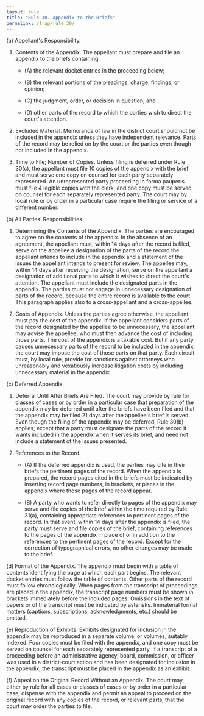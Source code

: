 ```yaml
---
layout: rule
title: "Rule 30. Appendix to the Briefs"
permalink: /frap/rule_30/
---
```


(a) Appellant's Responsibility.


1. Contents of the Appendix. The appellant must prepare and file an appendix to the briefs containing:


    - (A) the relevant docket entries in the proceeding below;


    - (B) the relevant portions of the pleadings, charge, findings, or opinion;


    - (C) the judgment, order, or decision in question; and


    - (D) other parts of the record to which the parties wish to direct the court's attention.


2. Excluded Material. Memoranda of law in the district court should not be included in the appendix unless they have independent relevance. Parts of the record may be relied on by the court or the parties even though not included in the appendix.


3. Time to File; Number of Copies. Unless filing is deferred under Rule 30(c), the appellant must file 10 copies of the appendix with the brief and must serve one copy on counsel for each party separately represented. An unrepresented party proceeding in forma pauperis must file 4 legible copies with the clerk, and one copy must be served on counsel for each separately represented party. The court may by local rule or by order in a particular case require the filing or service of a different number.


(b) All Parties’ Responsibilities.


1. Determining the Contents of the Appendix. The parties are encouraged to agree on the contents of the appendix. In the absence of an agreement, the appellant must, within 14 days after the record is filed, serve on the appellee a designation of the parts of the record the appellant intends to include in the appendix and a statement of the issues the appellant intends to present for review. The appellee may, within 14 days after receiving the designation, serve on the appellant a designation of additional parts to which it wishes to direct the court's attention. The appellant must include the designated parts in the appendix. The parties must not engage in unnecessary designation of parts of the record, because the entire record is available to the court. This paragraph applies also to a cross-appellant and a cross-appellee.


2. Costs of Appendix. Unless the parties agree otherwise, the appellant must pay the cost of the appendix. If the appellant considers parts of the record designated by the appellee to be unnecessary, the appellant may advise the appellee, who must then advance the cost of including those parts. The cost of the appendix is a taxable cost. But if any party causes unnecessary parts of the record to be included in the appendix, the court may impose the cost of those parts on that party. Each circuit must, by local rule, provide for sanctions against attorneys who unreasonably and vexatiously increase litigation costs by including unnecessary material in the appendix.


(c) Deferred Appendix.


1. Deferral Until After Briefs Are Filed. The court may provide by rule for classes of cases or by order in a particular case that preparation of the appendix may be deferred until after the briefs have been filed and that the appendix may be filed 21 days after the appellee's brief is served. Even though the filing of the appendix may be deferred, Rule 30(b) applies; except that a party must designate the parts of the record it wants included in the appendix when it serves its brief, and need not include a statement of the issues presented.


2. References to the Record.


    - (A) If the deferred appendix is used, the parties may cite in their briefs the pertinent pages of the record. When the appendix is prepared, the record pages cited in the briefs must be indicated by inserting record page numbers, in brackets, at places in the appendix where those pages of the record appear.


    - (B) A party who wants to refer directly to pages of the appendix may serve and file copies of the brief within the time required by Rule 31(a), containing appropriate references to pertinent pages of the record. In that event, within 14 days after the appendix is filed, the party must serve and file copies of the brief, containing references to the pages of the appendix in place of or in addition to the references to the pertinent pages of the record. Except for the correction of typographical errors, no other changes may be made to the brief.


(d) Format of the Appendix. The appendix must begin with a table of contents identifying the page at which each part begins. The relevant docket entries must follow the table of contents. Other parts of the record must follow chronologically. When pages from the transcript of proceedings are placed in the appendix, the transcript page numbers must be shown in brackets immediately before the included pages. Omissions in the text of papers or of the transcript must be indicated by asterisks. Immaterial formal matters (captions, subscriptions, acknowledgments, etc.) should be omitted.


(e) Reproduction of Exhibits. Exhibits designated for inclusion in the appendix may be reproduced in a separate volume, or volumes, suitably indexed. Four copies must be filed with the appendix, and one copy must be served on counsel for each separately represented party. If a transcript of a proceeding before an administrative agency, board, commission, or officer was used in a district-court action and has been designated for inclusion in the appendix, the transcript must be placed in the appendix as an exhibit.


(f) Appeal on the Original Record Without an Appendix. The court may, either by rule for all cases or classes of cases or by order in a particular case, dispense with the appendix and permit an appeal to proceed on the original record with any copies of the record, or relevant parts, that the court may order the parties to file.
